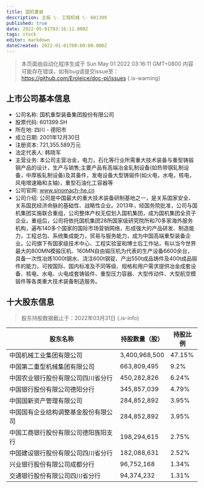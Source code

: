 ```yaml
---
title: 国机重装
description: 主板 \- 工程机械 \- 601399
published: true
date: 2022-05-01T03:16:11.000Z
tags: stock
editor: markdown
dateCreated: 2022-01-01T00:00:00.000Z
---
```


> 本页面由自动化程序生成于 Sun May 01 2022 03:16:11 GMT+0800
> 内容可能存在错误，如有bug请提交issue至：https://github.com/Eroleice/doc-pi/issues
{.is-warning}

## 上市公司基本信息
- 公司名称: 国机重型装备集团股份有限公司
- 股票代码: 601399.SH
- 所在地: 四川 - 德阳市
- 成立日期: 2001年12月30日
- 注册资本: 721,355.589万元
- 法定代表人: 韩晓军
- 主营业务: 本公司主营冶金，电力，石化等行业所需重大技术装备与重型铸锻钢产品的设计，生产与销售;主要产品有高端冶金轧制设备(如热带钢轧制设备，中厚板轧制设备)及其备件，发电设备大型铸锻件(如火电，水电，核电，风电增速箱和主轴)，重型石油化工容器等
- 公司官网: www.sinomach-he.cn
- 公司介绍: 公司是中国最大的重大技术装备研制基地之一，是关系国家安全、关系国民经济命脉的基础性、战略性企业。2013年，经国务院批准，公司与国机集团实施联合重组，公司整体产权无偿划入国机集团，成为国机集团全资子企业。重组后，公司将依托国机集团28所国家级研究院所和70多家海外服务机构，遍布140多个国家的国际市场营销网络，形成强大的产品研发、制造能力，工程总包、系统集成能力，贸易与服务能力，成为中国高端重型装备企业。公司旗下有国家级技术中心、工程实验室和博士后工作站，有以当今世界最大的800MN模锻压机、160MN自由锻压机为代表的生产设备6600余台，具备一次性冶炼1000t钢水、浇注600t钢锭、产出550t成品铸件及400t成品锻件的能力，可按国际、国内标准及不同等级、规格和用户需求提供冶金成套设备、核电、水电、火电成套铸锻件、重型压力容器、大型传动件、大型航空模锻件等各类重大技术装备制造服务。


## 十大股东信息
> 股东持股数据截止于：2022年03月31日
{.is-info}

| 股东名称 | 持股数量（股） | 持股比例 |
| --- | --- | --- |
| 中国机械工业集团有限公司 | 3,400,968,500 | 47.15% |
| 中国第二重型机械集团有限公司 | 663,809,495 | 9.2% |
| 中国农业银行股份有限公司四川省分行 | 450,282,826 | 6.24% |
| 中国银行股份有限公司德阳分行 | 345,857,039 | 4.79% |
| 中国国新资产管理有限公司 | 284,852,892 | 3.95% |
| 中国国有企业结构调整基金股份有限公司 | 284,852,892 | 3.95% |
| 中国工商银行股份有限公司德阳旌阳支行 | 198,294,615 | 2.75% |
| 中国建设银行股份有限公司四川省分行 | 182,088,631 | 2.52% |
| 兴业银行股份有限公司成都分行 | 96,752,168 | 1.34% |
| 交通银行股份有限公司四川省分行 | 94,374,232 | 1.31% |




